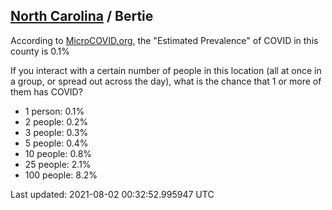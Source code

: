 
## [North Carolina](/united-states/north-carolina) / Bertie

According to [MicroCOVID.org](http://microcovid.org),
the "Estimated Prevalence" of COVID in this county is 0.1%

If you interact with a certain number of people in this location
(all at once in a group, or spread out across the day), what is the chance that
1 or more of them has COVID?

- 1 person: 0.1%
- 2 people: 0.2%
- 3 people: 0.3%
- 5 people: 0.4%
- 10 people: 0.8%
- 25 people: 2.1%
- 100 people: 8.2%

Last updated: 2021-08-02 00:32:52.995947 UTC

